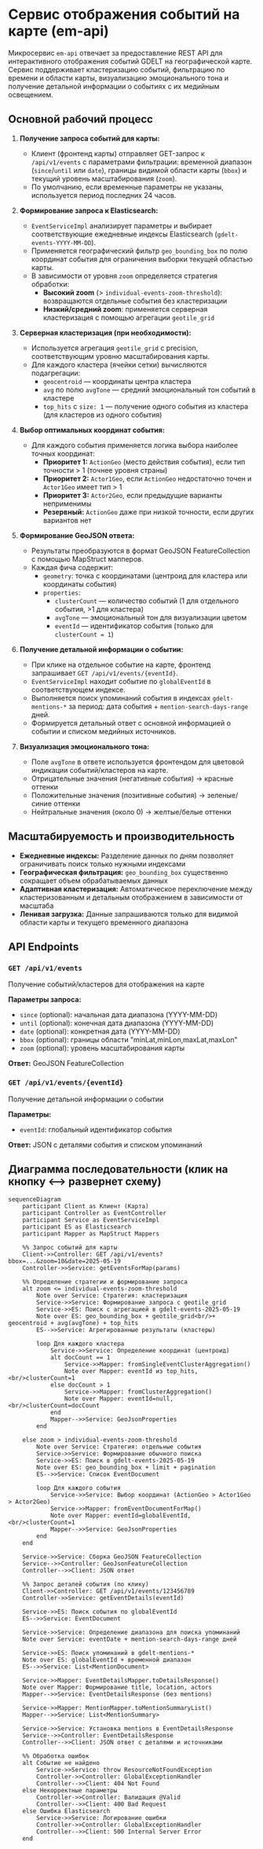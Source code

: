 # Сервис отображения событий на карте (em-api)

Микросервис `em-api` отвечает за предоставление REST API для интерактивного отображения событий GDELT на географической карте. Сервис поддерживает кластеризацию событий, фильтрацию по времени и области карты, визуализацию эмоционального тона и получение детальной информации о событиях с их медийным освещением.

## Основной рабочий процесс

1. **Получение запроса событий для карты:**
   * Клиент (фронтенд карты) отправляет GET-запрос к `/api/v1/events` с параметрами фильтрации: временной диапазон (`since`/`until` или `date`), границы видимой области карты (`bbox`) и текущий уровень масштабирования (`zoom`).
   * По умолчанию, если временные параметры не указаны, используется период последних 24 часов.

2. **Формирование запроса к Elasticsearch:**
   * `EventServiceImpl` анализирует параметры и выбирает соответствующие ежедневные индексы Elasticsearch (`gdelt-events-YYYY-MM-DD`).
   * Применяется географический фильтр `geo_bounding_box` по полю координат события для ограничения выборки текущей областью карты.
   * В зависимости от уровня `zoom` определяется стратегия обработки:
     * **Высокий zoom** (> `individual-events-zoom-threshold`): возвращаются отдельные события без кластеризации
     * **Низкий/средний zoom**: применяется серверная кластеризация с помощью агрегации `geotile_grid`

3. **Серверная кластеризация (при необходимости):**
   * Используется агрегация `geotile_grid` с precision, соответствующим уровню масштабирования карты.
   * Для каждого кластера (ячейки сетки) вычисляются подагрегации:
     * `geocentroid` — координаты центра кластера
     * `avg` по полю `avgTone` — средний эмоциональный тон событий в кластере
     * `top_hits` с `size: 1` — получение одного события из кластера (для кластеров из одного события)

4. **Выбор оптимальных координат события:**
   * Для каждого события применяется логика выбора наиболее точных координат:
     * **Приоритет 1:** `ActionGeo` (место действия события), если тип точности > 1 (точнее уровня страны)
     * **Приоритет 2:** `Actor1Geo`, если `ActionGeo` недостаточно точен и `Actor1Geo` имеет тип > 1
     * **Приоритет 3:** `Actor2Geo`, если предыдущие варианты неприменимы
     * **Резервный:** `ActionGeo` даже при низкой точности, если других вариантов нет

5. **Формирование GeoJSON ответа:**
   * Результаты преобразуются в формат GeoJSON FeatureCollection с помощью MapStruct мапперов.
   * Каждая фича содержит:
     * `geometry`: точка с координатами (центроид для кластера или координаты события)
     * `properties`: 
       * `clusterCount` — количество событий (1 для отдельного события, >1 для кластера)
       * `avgTone` — эмоциональный тон для визуализации цветом
       * `eventId` — идентификатор события (только для `clusterCount = 1`)

6. **Получение детальной информации о событии:**
   * При клике на отдельное событие на карте, фронтенд запрашивает `GET /api/v1/events/{eventId}`.
   * `EventServiceImpl` находит событие по `globalEventId` в соответствующем индексе.
   * Выполняется поиск упоминаний события в индексах `gdelt-mentions-*` за период: дата события + `mention-search-days-range` дней.
   * Формируется детальный ответ с основной информацией о событии и списком медийных источников.

7. **Визуализация эмоционального тона:**
   * Поле `avgTone` в ответе используется фронтендом для цветовой индикации событий/кластеров на карте.
   * Отрицательные значения (негативные события) → красные оттенки
   * Положительные значения (позитивные события) → зеленые/синие оттенки
   * Нейтральные значения (около 0) → желтые/белые оттенки

## Масштабируемость и производительность

* **Ежедневные индексы:** Разделение данных по дням позволяет ограничивать поиск только нужными индексами
* **Географическая фильтрация:** `geo_bounding_box` существенно сокращает объем обрабатываемых данных
* **Адаптивная кластеризация:** Автоматическое переключение между кластеризованным и детальным отображением в зависимости от масштаба
* **Ленивая загрузка:** Данные запрашиваются только для видимой области карты и текущего временного диапазона

## API Endpoints

### `GET /api/v1/events`
Получение событий/кластеров для отображения на карте

**Параметры запроса:**
- `since` (optional): начальная дата диапазона (YYYY-MM-DD)
- `until` (optional): конечная дата диапазона (YYYY-MM-DD) 
- `date` (optional): конкретная дата (YYYY-MM-DD)
- `bbox` (optional): границы области "minLat,minLon,maxLat,maxLon"
- `zoom` (optional): уровень масштабирования карты

**Ответ:** GeoJSON FeatureCollection

### `GET /api/v1/events/{eventId}`
Получение детальной информации о событии

**Параметры:**
- `eventId`: глобальный идентификатор события

**Ответ:** JSON с деталями события и списком упоминаний

## Диаграмма последовательности (клик на кнопку ⟷ развернет схему)

```mermaid
sequenceDiagram
    participant Client as Клиент (Карта)
    participant Controller as EventController
    participant Service as EventServiceImpl
    participant ES as Elasticsearch
    participant Mapper as MapStruct Mappers

    %% Запрос событий для карты
    Client->>Controller: GET /api/v1/events?bbox=...&zoom=10&date=2025-05-19
    Controller->>Service: getEventsForMap(params)
    
    %% Определение стратегии и формирование запроса
    alt zoom <= individual-events-zoom-threshold
        Note over Service: Стратегия: кластеризация
        Service->>Service: Формирование запроса с geotile_grid
        Service->>ES: Поиск с агрегацией в gdelt-events-2025-05-19
        Note over ES: geo_bounding_box + geotile_grid<br/>+ geocentroid + avg(avgTone) + top_hits
        ES-->>Service: Агрегированные результаты (кластеры)
        
        loop Для каждого кластера
            Service->>Service: Определение координат (центроид)
            alt docCount == 1
                Service->>Mapper: fromSingleEventClusterAggregation()
                Note over Mapper: eventId из top_hits,<br/>clusterCount=1
            else docCount > 1
                Service->>Mapper: fromClusterAggregation()
                Note over Mapper: eventId=null,<br/>clusterCount=docCount
            end
            Mapper-->>Service: GeoJsonProperties
        end
        
    else zoom > individual-events-zoom-threshold
        Note over Service: Стратегия: отдельные события
        Service->>Service: Формирование обычного поиска
        Service->>ES: Поиск в gdelt-events-2025-05-19
        Note over ES: geo_bounding_box + limit + pagination
        ES-->>Service: Список EventDocument
        
        loop Для каждого события
            Service->>Service: Выбор координат (ActionGeo > Actor1Geo > Actor2Geo)
            Service->>Mapper: fromEventDocumentForMap()
            Note over Mapper: eventId=globalEventId,<br/>clusterCount=1
            Mapper-->>Service: GeoJsonProperties
        end
    end
    
    Service->>Service: Сборка GeoJSON FeatureCollection
    Service-->>Controller: GeoJsonFeatureCollection
    Controller-->>Client: JSON ответ
    
    %% Запрос деталей события (по клику)
    Client->>Controller: GET /api/v1/events/123456789
    Controller->>Service: getEventDetails(eventId)
    
    Service->>ES: Поиск события по globalEventId
    ES-->>Service: EventDocument
    
    Service->>Service: Определение диапазона для поиска упоминаний
    Note over Service: eventDate + mention-search-days-range дней
    
    Service->>ES: Поиск упоминаний в gdelt-mentions-*
    Note over ES: globalEventId + временной диапазон
    ES-->>Service: List<MentionDocument>
    
    Service->>Mapper: EventDetailsMapper.toDetailsResponse()
    Note over Mapper: Формирование title, location, actors
    Mapper-->>Service: EventDetailsResponse (без mentions)
    
    Service->>Mapper: MentionMapper.toMentionSummaryList()
    Mapper-->>Service: List<MentionSummary>
    
    Service->>Service: Установка mentions в EventDetailsResponse
    Service-->>Controller: EventDetailsResponse
    Controller-->>Client: JSON ответ с деталями и источниками
    
    %% Обработка ошибок
    alt Событие не найдено
        Service->>Service: throw ResourceNotFoundException
        Controller->>Controller: GlobalExceptionHandler
        Controller-->>Client: 404 Not Found
    else Некорректные параметры
        Controller->>Controller: Валидация @Valid
        Controller-->>Client: 400 Bad Request
    else Ошибка Elasticsearch  
        Service->>Service: Логирование ошибки
        Controller->>Controller: GlobalExceptionHandler
        Controller-->>Client: 500 Internal Server Error
    end
```
